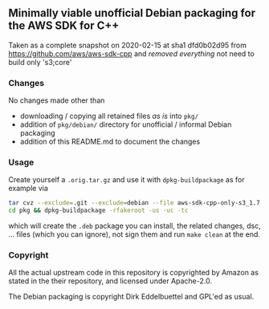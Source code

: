 
## Minimally viable unofficial Debian packaging for the AWS SDK for C++

Taken as a complete snapshot on 2020-02-15 at sha1 dfd0b02d95 from
https://github.com/aws/aws-sdk-cpp
and _removed everything_ not need to build only 's3;core'

### Changes

No changes made other than

- downloading / copying all retained files _as is_ into `pkg/`
- addition of `pkg/debian/` directory for unofficial / informal Debian packaging
- addition of this README.md to document the changes

### Usage

Create yourself a `.orig.tar.gz` and use it with `dpkg-buildpackage` as for example via 

```sh
tar cvz --exclude=.git --exclude=debian --file aws-sdk-cpp-only-s3_1.7.275.orig.tar.gz pkg
cd pkg && dpkg-buildpackage -rfakeroot -us -uc -tc
```

which will create the `.deb` package you can install, the related
changes, dsc, ... files (which you can ignore), not sign them and run
`make clean` at the end.

### Copyright

All the actual upstream code in this repository is copyrighted by
Amazon as stated in the their repository, and licensed under Apache-2.0.

The Debian packaging is copyright Dirk Eddelbuettel and GPL'ed as usual.
